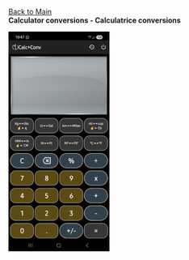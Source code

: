 [Back to Main](https://michelvilleneuve.github.io/)  
**Calculator conversions - Calculatrice conversions**  
  
<img src = "CalcConv.jpg" width="200" />
